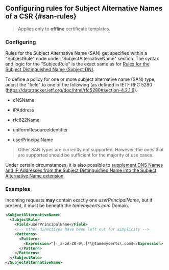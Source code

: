 ## Configuring rules for Subject Alternative Names of a CSR {#san-rules}

> Applies only to **offline** certificate templates.

### Configuring

Rules for the Subject Alternative Name (SAN) get specified within a "SubjectRule" node under "SubjectAlternativeName" section. The syntax and logic for the "SubjectRule" is the exact same as for [Rules for the Subject Distinguished Name (Subject DN)](#subject-rules).

To define a policy for one or more subject alternative name (SAN) type, adjust the "field" to one of the following (as defined in IETF RFC 5280 (<https://datatracker.ietf.org/doc/html/rfc5280#section-4.2.1.6>).

-   dNSName

-   iPAddress

-   rfc822Name

-   uniformResourceIdentifier

-   userPrincipalName

> Other SAN types are currently not supported. However, the ones that are supported should be sufficient for the majority of use cases.

Under certain circumstances, it is also possible to [supplement DNS Names and IP Addresses from the Subject Distinguished Name into the Subject Alternative Name extension](#supplement-dns-names).

### Examples

Incoming requests **may** contain exactly one _userPrincipalName_, but if present, it must be beneath the _tamemycerts.com_ Domain.

```xml
<SubjectAlternativeName>
  <SubjectRule>
    <Field>userPrincipalName</Field>
    <!-- other directives have been left out for simplicity -->
    <Patterns>
      <Pattern>
        <Expression>^[-_a-zA-Z0-9\.]*\@tamemycerts\.com$</Expression>
      </Pattern>
    </Patterns>
  </SubjectRule>
</SubjectAlternativeName>
```